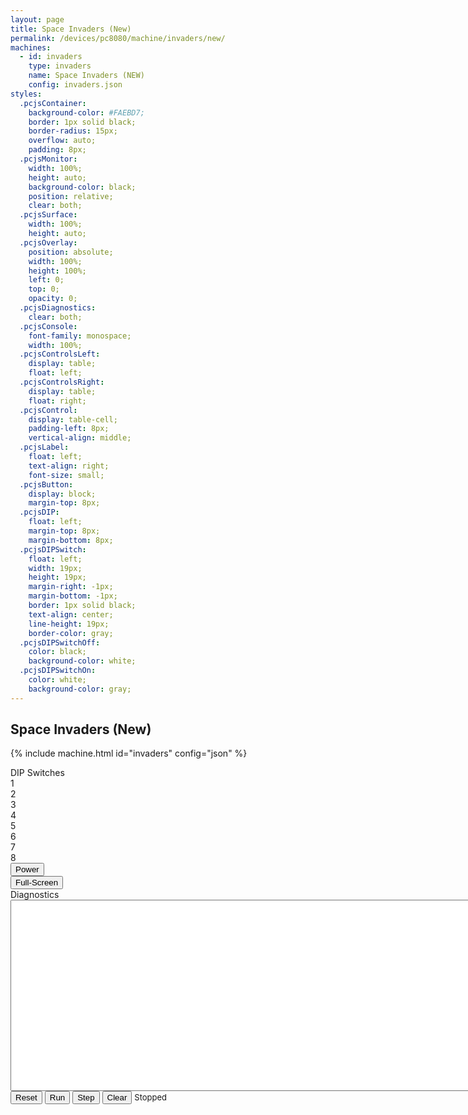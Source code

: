 ```yaml
---
layout: page
title: Space Invaders (New)
permalink: /devices/pc8080/machine/invaders/new/
machines:
  - id: invaders
    type: invaders
    name: Space Invaders (NEW)
    config: invaders.json
styles:
  .pcjsContainer:
    background-color: #FAEBD7;
    border: 1px solid black;
    border-radius: 15px;
    overflow: auto;
    padding: 8px;
  .pcjsMonitor:
    width: 100%;
    height: auto;
    background-color: black;
    position: relative;
    clear: both;
  .pcjsSurface:
    width: 100%;
    height: auto;
  .pcjsOverlay:
    position: absolute;
    width: 100%;
    height: 100%;
    left: 0;
    top: 0;
    opacity: 0;
  .pcjsDiagnostics:
    clear: both;
  .pcjsConsole:
    font-family: monospace;
    width: 100%;
  .pcjsControlsLeft:
    display: table;
    float: left;
  .pcjsControlsRight:
    display: table;
    float: right;
  .pcjsControl:
    display: table-cell;
    padding-left: 8px;
    vertical-align: middle;
  .pcjsLabel:
    float: left;
    text-align: right;
    font-size: small;
  .pcjsButton:
    display: block;
    margin-top: 8px;
  .pcjsDIP:
    float: left;
    margin-top: 8px;
    margin-bottom: 8px;
  .pcjsDIPSwitch:
    float: left;
    width: 19px;
    height: 19px;
    margin-right: -1px;
    margin-bottom: -1px;
    border: 1px solid black;
    text-align: center;
    line-height: 19px;
    border-color: gray;
  .pcjsDIPSwitchOff:
    color: black;
    background-color: white;
  .pcjsDIPSwitchOn:
    color: white;
    background-color: gray;
---
```


Space Invaders (New)
--------------------

{% include machine.html id="invaders" config="json" %}

<div id="invaders" class="pcjsContainer">
  <div id="monitorInvaders" class="pcjsMonitor"></div>
  <div class="pcjsControlsLeft">
    <div class="pcjsDIP">
      <div>DIP Switches</div>
      <div id="sw1" class="pcjsDIPSwitch pcjsDIPSwitchOff">1</div>
      <div id="sw2" class="pcjsDIPSwitch pcjsDIPSwitchOff">2</div>
      <div id="sw3" class="pcjsDIPSwitch pcjsDIPSwitchOff">3</div>
      <div id="sw4" class="pcjsDIPSwitch pcjsDIPSwitchOff">4</div>
      <div id="sw5" class="pcjsDIPSwitch pcjsDIPSwitchOff">5</div>
      <div id="sw6" class="pcjsDIPSwitch pcjsDIPSwitchOff">6</div>
      <div id="sw7" class="pcjsDIPSwitch pcjsDIPSwitchOff">7</div>
      <div id="sw8" class="pcjsDIPSwitch pcjsDIPSwitchOff">8</div>
    </div>
  </div>
  <div class="pcjsControlsRight">
    <div class="pcjsControl"><button class="pcjsButton" id="powerInvaders">Power</button></div>
    <div class="pcjsControl"><button class="pcjsButton" id="zoomInvaders">Full-Screen</button></div>
  </div>
</div>
<div class="pcjsDiagnostics">
  <div>
    <div>Diagnostics</div>
    <textarea id="printInvaders" class="pcjsConsole" cols="128" rows="20" spellcheck="false"></textarea>
  </div>
  <button id="resetInvaders">Reset</button>
  <button id="runInvaders">Run</button>
  <button id="stepInvaders">Step</button>
  <button id="clearInvaders">Clear</button>
  <span id="speedInvaders" style="font-size:small">Stopped</span>
</div>
